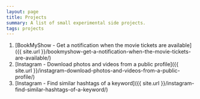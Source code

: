 ```yaml
---
layout: page
title: Projects
summary: A list of small experimental side projects.
tags: projects
---
```


1. [BookMyShow - Get a notification when the movie tickets are available]({{ site.url }}/bookmyshow-get-a-notification-when-the-movie-tickets-are-available/)
2. [Instagram - Download photos and videos from a public profile]({{ site.url }}/instagram-download-photos-and-videos-from-a-public-profile/)
3. [Instagram - Find similar hashtags of a keyword]({{ site.url }}/instagram-find-similar-hashtags-of-a-keyword/)
